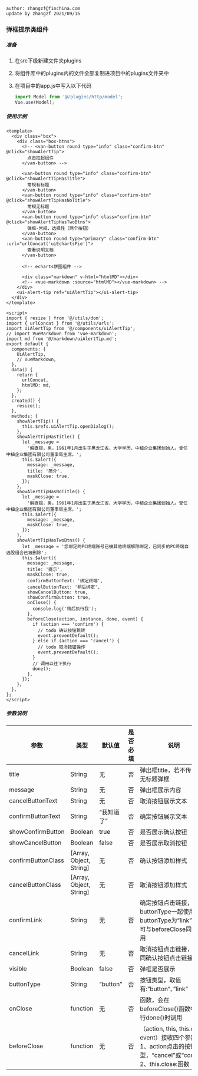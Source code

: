 ```
author: zhangzf@finchina.com
update by zhangzf 2021/09/15
```

### 弹框提示类组件

##### 准备

1. 在src下级新建文件夹plugins

2. 将组件库中的plugins内的文件全部复制进项目中的plugins文件夹中

3. 在项目中的app.js中写入以下代码

   ```js
   import Model from '@/plugins/http/model';
   Vue.use(Model);
   ```

##### 使用示例

```vue
<template>
  <div class="box">
    <div class="box-btns">
      <!-- <van-button round type="info" class="confirm-btn" @click="showAlertTip">
        点击拉起组件
      </van-button> -->

      <van-button round type="info" class="confirm-btn" @click="showAlertTipHasTitle">
        常规有标题
      </van-button>
      <van-button round type="info" class="confirm-btn" @click="showAlertTipHasNoTitle">
        常规无标题
      </van-button>
      <van-button round type="info" class="confirm-btn" @click="showAlertTipHasTwoBtns">
        弹框-常规，选择性（两个按钮）
      </van-button>
      <van-button round type="primary" class="confirm-btn" :url="urlConcat('uiEchartsPie')">
        查看说明文档
      </van-button>

      <!-- echarts饼图组件 -->

      <div class="markdown" v-html="htmlMD"></div>
      <!-- <vue-markdown :source="htmlMD"></vue-markdown> -->
    </div>
    <ui-alert-tip ref="uiAlertTip"></ui-alert-tip>
  </div>
</template>

<script>
import { resize } from '@/utils/dom';
import { urlConcat } from '@/utils/urls';
import UiAlertTip from '@/components/uiAlertTip';
// import VueMarkdown from 'vue-markdown';
import md from '@/markdown/uiAlertTip.md';
export default {
  components: {
    UiAlertTip,
    // VueMarkdown,
  },
  data() {
    return {
      urlConcat,
      htmlMD: md,
    };
  },
  created() {
    resize();
  },
  methods: {
    showAlertTip() {
      this.$refs.uiAlertTip.openDialog();
    },
    showAlertTipHasTitle() {
      let _message =
        '解直锟，男，1961年1月出生于黑龙江省，大学学历，中植企业集团创始人。曾任中植企业集团有限公司董事局主席。';
      this.$alert({
        message: _message,
        title: '简介',
        maskClose: true,
      });
    },
    showAlertTipHasNoTitle() {
      let _message =
        '解直锟，男，1961年1月出生于黑龙江省，大学学历，中植企业集团创始人。曾任中植企业集团有限公司董事局主席。';
      this.$alert({
        message: _message,
        maskClose: true,
      });
    },
    showAlertTipHasTwoBtns() {
      let _message = '您绑定的PC终端账号已被其他终端解除绑定，已同步的PC终端自选股组合已被删除';
      this.$alert({
        message: _message,
        title: '提示',
        maskClose: true,
        confirmButtonText: '绑定终端',
        cancelButtonText: '稍后绑定',
        showCancelButton: true,
        showConfirmButton: true,
        onClose() {
          console.log('稍后执行我');
        },
        beforeClose(action, instance, done, event) {
          if (action === 'confirm') {
            // todo 确认按钮跳转
            event.preventDefault();
          } else if (action === 'cancel') {
            // todo 取消按钮操作
            event.preventDefault();
          }
          // 调用以往下执行
          done();
        },
      });
    },
  },
};
</script>

```

##### 参数说明

| 参数               | 类型                    | 默认值     | 是否必填 | 说明                                                         |
| ------------------ | ----------------------- | ---------- | -------- | ------------------------------------------------------------ |
| title              | String                  | 无         | 否       | 弹出框title，若不传则为无标题弹框                            |
| message            | String                  | 无         | 否       | 弹出框展示内容                                               |
| cancelButtonText   | String                  | 无         | 否       | 取消按钮展示文本                                             |
| confirmButtonText  | String                  | “我知道了” | 否       | 确定按钮展示文本                                             |
| showConfirmButton  | Boolean                 | true       | 否       | 是否展示确认按钮                                             |
| showCancelButton   | Boolean                 | false      | 否       | 是否展示取消按钮                                             |
| confirmButtonClass | [Array, Object, String] | 无         | 否       | 确认按钮添加样式                                             |
| cancelButtonClass  | [Array, Object, String] | 无         | 否       | 取消按钮添加样式                                             |
| confirmLink        | String                  | 无         | 否       | 确定按钮点击链接，需与buttonType一起使用且buttonType为“link”，不可与beforeClose同时使用 |
| cancelLink         | String                  | 无         | 否       | 取消按钮点击链接，条件同确认按钮点击链接                                             |
| visible            | Boolean                 | false      | 否       | 弹框是否展示                                                             |
| buttonType         | String                  | “button”   | 否       | 按钮类型，取值有:”button“、”link“                            |
| onClose            | function                | 无         | 否       | 函数，会在beforeClose()函数中执行done()时调用                |
| beforeClose        | function                | 无         | 否       | （action, this, this.close, event）接收四个参数，1、action点击的按钮类型，“cancel”或“confirm”   2、this.close:函数 |



